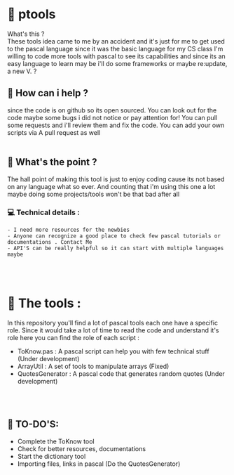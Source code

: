 # :floppy_disk: ptools 

What's this ?
<br />
These  tools idea came to me by an accident and it's just for me to get used to the pascal language since it was the basic language for my CS class 
I'm willing to code  more tools with pascal to see its capabilities and since its an easy language to learn may be i'll do some frameworks or maybe re:update, a new V. ?
<br />
## :gift: How can i help ? 
since the code is on github so its open sourced. You can look out for the code maybe some bugs i did not notice or pay attention for! 
You can pull some requests and i'll review them and fix the code. You can add your own scripts via A pull request as well  
<br />
## :bookmark: What's the point ?
The hall point of making this tool is just to enjoy coding cause its not based on any language what so ever. And counting that i'm using this one a lot
maybe doing some projects/tools won't be that bad after all 
### :computer: Technical details : 
	- I need more resources for the newbies 
	- Anyone can recognize a good place to check few pascal tutorials or documentations . Contact Me 
	- API'S can be really helpful so it can start with multiple languages maybe

<br /> 
<br />

# :bell: The tools : 
In this repository you'll find a lot of pascal tools each one have a specific role.
Since it would take a lot of time to read the code and understand it's role
here you can find the role of each script : 

- ToKnow.pas : A pascal script can help you with few technical stuff (Under development)
- ArrayUtil : A set of tools to manipulate arrays (Fixed)
- QuotesGenerator : A pascal code that generates random quotes (Under development)  
<br /> 
<br />

## :dart: TO-DO'S: 
- Complete the ToKnow tool
- Check for better resources,  documentations 
- Start the dictionary tool 
- Importing files, links in pascal (Do the QuotesGenerator)

